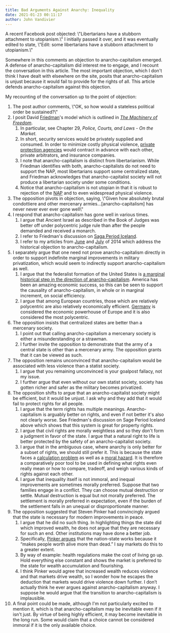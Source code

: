 ```yaml
---
title: Bad Arguments Against Anarchy: Inequality
date: 2021-01-23 00:11:17
author: John Vandivier
---
```




<!-- wp:paragraph -->
<p>A recent Facebook post objected: \"Libertarians have a stubborn attachment to utopianism.\" I initially passed it over, and it was eventually edited to state, \"Edit: some libertarians have a stubborn attachment to utopianism.\"</p>
<!-- /wp:paragraph -->

<!-- wp:paragraph -->
<p>Somewhere in this comments an objection to anarcho-capitalism emerged. A defense of anarcho-capitalism did interest me to engage, and I recount the conversation in this article. The most important objection, which I don't think I have dealt with elsewhere on the site, posits that anarcho-capitalism is unjust because it would fail to provide for the rights of all. This article defends anarcho-capitalism against this objection.</p>
<!-- /wp:paragraph -->

<!-- wp:paragraph -->
<p>My recounting of the conversation up to the point of objection:</p>
<!-- /wp:paragraph -->

<!-- wp:list {\"ordered\":true} -->
<ol><li>The post author comments, \"OK, so how would a stateless political order be sustained?\"</li><li>I posit David <a href=\"https://en.wikipedia.org/w/index.php?title=David_D._Friedman&amp;oldid=999295543\">Friedman</a>'s model which is outlined in <em><a href=\"http://www.daviddfriedman.com/The_Machinery_of_Freedom_.pdf\">The Machinery of Freedom</a></em>.<ol><li>In particular, see Chapter 29, <em>Police, Courts, and Laws - On the Market.</em></li><li>In short, security services would be privately supplied and consumed. In order to minimize costly physical violence, <a href=\"https://en.wikipedia.org/w/index.php?title=Private_defense_agency&amp;oldid=999213815\">private protection agencies</a> would contract in advance with each other, private arbitrators, and insurance companies.</li><li>I note that anarcho-capitalism is distinct from libertarianism. While Friedman identifies with both, anarcho-capitalists do not need to support the NAP, most libertarians support some centralized state, and Friedman acknowledges that anarcho-capitalist society will not produce a libertarian society under some conditions.</li><li>Notice that anarcho-capitalism is not utopian in that it is robust to rejection of the <a href=\"https://en.wikipedia.org/w/index.php?title=Non-aggression_principle&amp;oldid=999684308\">NAP</a> and to even widespread physical violence.</li></ol></li><li>The opposition pivots in objection, saying, \"Given how absolutely brutal condottiere and other mercenary armies...[anarcho-capitalism] has never never ever ever gone well\"</li><li>I respond that anarcho-capitalism has gone well in various times.<ol><li>I argue that Ancient Israel as described in the Book of Judges was better off under polycentric judge rule than after the people demanded and received a monarch.</li><li>I refer to Friedman's discussion on <a href=\"http://www.daviddfriedman.com/Academic/Course_Pages/Legal_Systems_Very_Different_13/Book_Draft/Systems/SagaPeriodIceland.htm\">Saga Period Iceland</a>.</li><li>I refer to my articles from <a href=\"https://www.afterecon.com/economics-and-finance/bad-objections-anarchy-historical-objection/\">June</a> and <a href=\"https://www.afterecon.com/economics-and-finance/another-historical-objection-anarcho-capitalism/\">July</a> of 2014 which address the historical objection to anarcho-capitalism.</li></ol></li><li>I separately argue that one need not prove anarcho-capitalism directly in order to support indefinite marginal improvements in military privatization, which would seem to indirectly support anarcho-capitalism as well.<ol><li>I argue that the federalist formation of the United States is <a href=\"https://www.afterecon.com/politics-and-government/founding-fathers-proto-anarchists/\">a marginal historical step in the direction of anarcho-capitalism</a>. America has been an amazing economic success, so this can be seen to support the causality of anarcho-capitalism, in whole or in marginal increment, on social efficiency.</li><li>I argue that among European countries, those which are relatively polycentric are also relatively economically efficient. <a href=\"https://core.ac.uk/download/pdf/7051572.pdf?fbclid=IwAR1ZblOvVcKIIANQWxhj_DAWVrc-5tmNzxnisJgPV6fGDLXYX-bonApPlsY\">Germany</a> is considered the economic powerhouse of Europe and it is also considered the most polycentric.</li></ol></li><li>The opposition insists that centralized states are better than a mercenary society.<ol><li>I point out that calling anarcho-capitalism a mercenary society is either a misunderstanding or a strawman.</li><li>I further invite the opposition to demonstrate that the army of a central state is other than a mercenary army. The opposition grants that it can be viewed as such.</li></ol></li><li>The opposition remains unconvinced that anarcho-capitalism would be associated with less violence than a statist society.<ol><li>I argue that you remaining unconvinced is your goalpost fallacy, not my issue.</li><li>I further argue that even without our own statist society, society has gotten richer and safer as the military becomes privatized.</li></ol></li><li>The opposition shifts to argue that an anarcho-capitalist society might be efficient, but it would be unjust. I ask why and they add that it would fail to protect rights for all people.<ol><li>I argue that the term rights has multiple meanings. Anarcho-capitalism is arguably better on rights, and even if not better it's also not clearly worse. See Friedman's discussion on Sage Period Iceland above which shows that this system is great for property rights.</li><li>I argue that civil rights are morally weightless and so they don't form a judgment in favor of the state. I argue that a natural right to life is better protected by the safety of an anarcho-capitalist society.</li><li>I argue that in the ambiguous case, where anarchy is only better for a subset of rights, we should still prefer it. This is because the state faces a <a href=\"https://en.wikipedia.org/w/index.php?title=Economic_calculation_problem&amp;oldid=998320548\">calculation problem</a> as well as a <a href=\"https://www.researchgate.net/profile/J-Subrick/publication/5156587_Robust_Political_Economy/links/0c960535fe3966323c000000/Robust-Political-Economy.pdf\">moral hazard</a>. It is therefore a comparatively poor tool to be used in defining what rights even really mean or how to compare, tradeoff, and weigh various kinds of rights against each other.</li><li>I argue that inequality itself is not immoral, and inequal improvements are sometimes morally preferred. Suppose that two families engage in a conflict. They can choose mutual destruction or settle. Mutual destruction is equal but not morally preferred. The settlement is morally preferred in expectation, even if the burden of the settlement falls in an unequal or disproportionate manner.</li></ol></li><li>The opposition suggested that Steven Pinker had convincingly argued that the state is necessary for modern improvements in peace.<ol><li>I argue that he did no such thing. In highlighting things the state did which improved wealth, he does not argue that they are necessary for such an end. Other institutions may have done a better job.</li><li>Specifically, <a href=\"https://en.wikipedia.org/w/index.php?title=The_Better_Angels_of_Our_Nature&amp;oldid=1001013850\">Pinker argues</a> that the nation-state works because it “makes people worth alive more than dead.” I say markets do this to a greater extent.</li><li>By way of example: health regulations make the cost of living go up. Hold everything else constant and shows the market is preferred to the state for wealth accumulation and flourishing.</li><li>I think Pinker would agree that increased wealth reduces violence and that markets drive wealth, so I wonder how he escapes the deduction that markets would drive violence down further. I don’t actually think he ever argues against anarcho-capitalism anyway. I suppose he would argue that the transition to anarcho-capitalism is implausible.</li></ol></li><li>A final point could be made, although I'm not particularly excited to mention it, which is that anarcho-capitalism may be inevitable even if it isn't just. By virtue of being highly efficient, it may become inevitable in the long run. Some would claim that a choice cannot be considered immoral if it is the only available choice.</li></ol>
<!-- /wp:list -->

<!-- wp:paragraph -->
<p></p>
<!-- /wp:paragraph -->